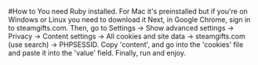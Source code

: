 #How to
You need Ruby installed. For Mac it's preinstalled but if you're on Windows or Linux you need to download it
Next, in Google Chrome, sign in to steamgifts.com. Then, go to Settings -> Show advanced settings -> Privacy -> Content settings -> All cookies and site data -> steamgifts.com (use search) -> PHPSESSID. Copy 'content', and go into the 'cookies' file and paste it into the 'value' field. Finally, run and enjoy.